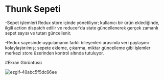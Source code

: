 # Thunk Sepeti

-Sepet işlemleri Redux store içinde yönetiliyor; kullanıcı bir ürün eklediğinde, ilgili action dispatch edilir ve reducer’da state güncellenerek gerçek zamanlı sepet sayısı ve tutarı güncellenir.

-Redux sayesinde uygulamanın farklı bileşenleri arasında veri paylaşımı kolaylaştırılmış; sepete ekleme, çıkarma, miktar güncelleme gibi işlemler merkezi store üzerinden kontrol altında tutuluyor.

#Ekran Görüntüsü

![ezgif-40abc5f5dc66ee](https://github.com/user-attachments/assets/1470128f-1cc6-4a3a-afca-0473a097a3e5)
